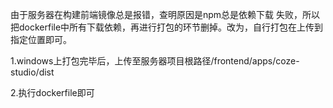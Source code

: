 由于服务器在构建前端镜像总是报错，查明原因是npm总是依赖下载 失败，所以把dockerfile中所有下载依赖，再进行打包的环节删掉。改为，自行打包在上传到指定位置即可。

1.windows上打包完毕后，上传至服务器项目根路径/frontend/apps/coze-studio/dist

2.执行dockerfile即可